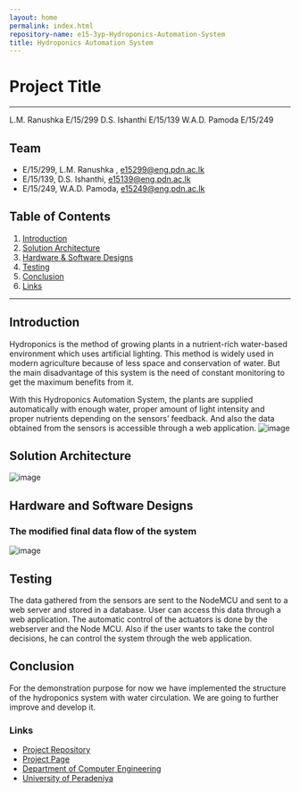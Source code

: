 ```yaml
---
layout: home
permalink: index.html
repository-name: e15-3yp-Hydroponics-Automation-System
title: Hydroponics Automation System
---
```

# Project Title

---
L.M. Ranushka	E/15/299
D.S. Ishanthi	E/15/139
W.A.D. Pamoda	E/15/249

## Team
-  E/15/299, L.M. Ranushka	, [e15299@eng.pdn.ac.lk](mailto:e15299@eng.pdn.ac.lk)
-  E/15/139, D.S. Ishanthi, [e15139@eng.pdn.ac.lk](mailto:e15139@eng.pdn.ac.lk)
-  E/15/249, W.A.D. Pamoda, [e15249@eng.pdn.ac.lk](mailto:e15249@eng.pdn.ac.lk)

## Table of Contents
1. [Introduction](#introduction)
2. [Solution Architecture](#solution-architecture )
3. [Hardware & Software Designs](#hardware-and-software-designs)
4. [Testing](#testing)
5. [Conclusion](#conclusion)
6. [Links](#links)

---

## Introduction

Hydroponics is the method of growing plants in a nutrient-rich water-based environment which uses artificial lighting. This method is widely used in modern agriculture because of less space and conservation of water. But the main disadvantage of this system is the need of constant monitoring to get the maximum benefits from it.

 With this Hydroponics Automation System, the plants are supplied automatically with enough water, proper amount of light intensity and proper nutrients depending on the sensors’ feedback. And also the data obtained from the sensors is accessible through a web application.
 ![image](https://user-images.githubusercontent.com/73756777/119202666-e7be0d00-baae-11eb-919a-6264dddfcfe2.png)



## Solution Architecture

![image](https://user-images.githubusercontent.com/73756777/119202729-0b815300-baaf-11eb-83a3-2bd9fb39d7ef.png)

## Hardware and Software Designs
### The modified final data flow  of the system
![image](https://user-images.githubusercontent.com/73756777/119202906-6c109000-baaf-11eb-9120-85f394b8879d.png)


## Testing

The data gathered from the sensors are sent to the NodeMCU and sent to a web server and stored in a database. User can access this data through a web application. The automatic control of the actuators is done by the webserver and the Node MCU. Also if the user wants to take the control decisions, he can control the system through the web application.



## Conclusion

For the demonstration purpose for now we have implemented the structure of the hydroponics system with water circulation. We are going to further improve and develop it.

### Links  
- <a href = "https://github.com/cepdnaclk/e15-3yp-Hydroponics-Automation-System" target = "_blank"> Project Repository </a>
- <a href = "https://cepdnaclk.github.io/e15-3yp-Hydroponics-Automation-System/" target = "_blank">Project Page</a>
- <a href = "http://www.ce.pdn.ac.lk/" target = "_blank">Department of Computer Engineering</a>
- <a href = "https://eng.pdn.ac.lk/" target = "_blank">University of Peradeniya</a>


[//]: # (Please refer this to learn more about Markdown syntax)
[//]: # (https://github.com/adam-p/markdown-here/wiki/Markdown-Cheatsheet)
